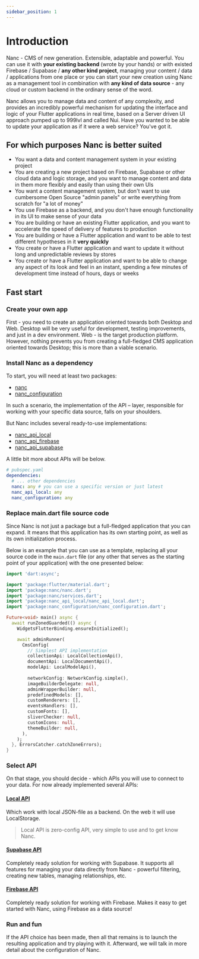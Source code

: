 ```yaml
---
sidebar_position: 1
---
```


# Introduction

Nanc - CMS of new generation. Extensible, adaptable and powerful. You can use it with **your existing backend** (wrote by your hands) or with existed Firebase / Supabase / **any other kind project**, managing your content / data / applications from one place or you can start your new creation using Nanc as a management tool in combination with **any kind of data source** - any cloud or custom backend in the ordinary sense of the word.

Nanc allows you to manage data and content of any complexity, and provides an incredibly powerful mechanism for updating the interface and logic of your Flutter applications in real time, based on a Server driven UI approach pumped up to 999lvl and called Nui. Have you wanted to be able to update your application as if it were a web service? You've got it.

## For which purposes Nanc is better suited

- You want a data and content management system in your existing project
- You are creating a new project based on Firebase, Supabase or other cloud data and logic storage, and you want to manage content and data in them more flexibly and easily than using their own UIs
- You want a content management system, but don't want to use cumbersome Open Source "admin panels" or write everything from scratch for "a lot of money"
- You use Firebase as a backend, and you don't have enough functionality in its UI to make sense of your data
- You are building or have an existing Flutter application, and you want to accelerate the speed of delivery of features to production
- You are building or have a Flutter application and want to be able to test different hypotheses in it **very quickly**
- You create or have a Flutter application and want to update it without long and unpredictable reviews by stores
- You create or have a Flutter application and want to be able to change any aspect of its look and feel in an instant, spending a few minutes of development time instead of hours, days or weeks

## Fast start

### Create your own app

First - you need to create an application oriented towards both Desktop and Web. Desktop will be very useful for development, testing improvements, and just in a dev environment. Web - is the target production platform. However, nothing prevents you from creating a full-fledged CMS application oriented towards Desktop; this is more than a viable scenario.

### Install Nanc as a dependency

To start, you will need at least two packages:
- [nanc](https://pub.dev/packages/nanc)
- [nanc_configuration](https://pub.dev/packages/nanc_configuration)

In such a scenario, the implementation of the API – layer, responsible for working with your specific data source, falls on your shoulders.

But Nanc includes several ready-to-use implementations:

- [nanc_api_local](https://pub.dev/packages/nanc_api_local)
- [nanc_api_firebase](https://pub.dev/packages/nanc_api_firebase)
- [nanc_api_supabase](https://pub.dev/packages/nanc_api_supabase)

A little bit more about APIs will be below.

```yaml
# pubspec.yaml
dependencies:
  # ... other dependencies
  nanc: any # you can use a specific version or just latest
  nanc_api_local: any
  nanc_configuration: any
```

### Replace main.dart file source code

Since Nanc is not just a package but a full-fledged application that you can expand. It means that this application has its own starting point, as well as its own initialization process.

Below is an example that you can use as a template, replacing all your source code in the `main.dart` file (or any other that serves as the starting point of your application) with the one presented below:

```dart
import 'dart:async';

import 'package:flutter/material.dart';
import 'package:nanc/nanc.dart';
import 'package:nanc/services.dart';
import 'package:nanc_api_local/nanc_api_local.dart';
import 'package:nanc_configuration/nanc_configuration.dart';

Future<void> main() async {
  await runZonedGuarded(() async {
    WidgetsFlutterBinding.ensureInitialized();

    await adminRunner(
      CmsConfig(
        // Simplest API implementation
        collectionApi: LocalCollectionApi(),
        documentApi: LocalDocumentApi(),
        modelApi: LocalModelApi(),
        
        networkConfig: NetworkConfig.simple(),
        imageBuilderDelegate: null,
        adminWrapperBuilder: null,
        predefinedModels: [],
        customRenderers: [],
        eventsHandlers: [],
        customFonts: [],
        sliverChecker: null,
        customIcons: null,
        themeBuilder: null,
      ),
    );
  }, ErrorsCatcher.catchZoneErrors);
}
```

### Select API

On that stage, you should decide - which APIs you will use to connect to your data. For now already implemented several APIs:

#### [Local API](modules/api/nanc_api_local)

Which work with local JSON-file as a backend. On the web it will use LocalStorage.

> Local API is zero-config API, very simple to use and to get know Nanc.

#### [Supabase API](modules/api/nanc_api_supabase)

Completely ready solution for working with Supabase. It supports all features for managing your data directly from Nanc - powerful filtering, creating new tables, managing relationships, etc.

#### [Firebase API](modules/api/nanc_api_firebase)

Completely ready solution for working with Firebase. Makes it easy to get started with Nanc, using Firebase as a data source!

### Run and fun

If the API choice has been made, then all that remains is to launch the resulting application and try playing with it. Afterward, we will talk in more detail about the configuration of Nanc.